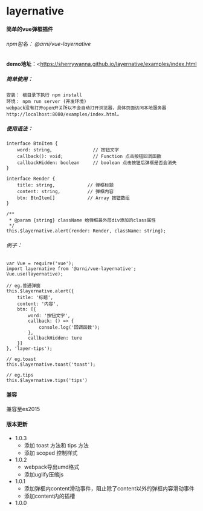 # layernative

#### 简单的vue弹框插件

###### npm包名： @arni/vue-layernative

**demo地址**：<https://sherrywanna.github.io/layernative/examples/index.html



##### 简单使用：

    安装： 根目录下执行 npm install
    环境： npm run server (开发环境)
    webpack没有打开open开关所以不会自动打开浏览器，具体页面访问本地服务器http://localhost:8080/examples/index.html。

##### 使用语法：

    interface BtnItem {
    	word: string,           	// 按钮文字
        callback(): void;       	// Function 点击按钮回调函数
        callbackHidden: boolean     // boolean 点击按钮后弹框是否会消失
    }
    
    interface Render {
      	title: string,            // 弹框标题
        content: string,          // 弹框内容
        btn: BtnItem[]            // Array 按钮数组
    }
    
    /**
     * @param {string} className 给弹框最外层div添加的class属性
     */
    this.$layernative.alert(render: Render, className: string);
###### 例子：

``` 
var Vue = require('vue');
import layernative from '@arni/vue-layernative';
Vue.use(layernative);

// eg.普通弹窗
this.$layernative.alert({
    title: '标题',
    content: '内容',
    btn: [{
        word: '按钮文字',
        callback: () => {
            console.log('回调函数');
        },
        callbackHidden: ture
    }]
}, 'layer-tips');

// eg.toast
this.$layernative.toast('toast');

// eg.tips
this.$layernative.tips('tips')
```

#### 兼容
兼容至es2015

#### 版本更新

- 1.0.3
  - 添加 toast 方法和 tips 方法
  - 添加 scoped 控制样式
- 1.0.2
  - webpack导出umd格式
  - 添加uglify压缩js
- 1.0.1
  - 添加弹框内content滑动事件，阻止除了content以外的弹框内容滑动事件
  - 添加content内的插槽
- 1.0.0


